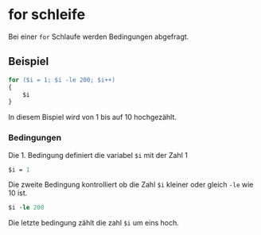 # for schleife

Bei einer `for` Schlaufe werden Bedingungen abgefragt. 

## Beispiel

```ps
for ($i = 1; $i -le 200; $i++)
{
    $i
}
```

In diesem Bispiel wird von 1 bis auf 10 hochgezählt. 
### Bedingungen

Die 1. Bedingung definiert die variabel `$i` mit der Zahl 1

 ```ps 
 $i = 1
 ```


Die zweite Bedingung kontrolliert ob die Zahl `$i` kleiner oder gleich `-le` wie 10 ist. 
```ps
$i -le 200
```

Die letzte bedingung zählt die zahl `$i` um eins hoch. 


